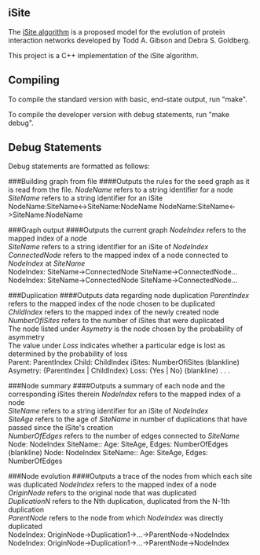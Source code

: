 iSite
-------------
The [iSite algorithm][1] is a proposed model for the evolution of protein
interaction networks developed by Todd A. Gibson and Debra S. Goldberg.

This project is a C++ implementation of the iSite algorithm.

[1]: http://bioinformatics.oxfordjournals.org/content/27/3/376.full

Compiling
-------------
To compile the standard version with basic, end-state output, run "make".

To compile the developer version with debug statements, run "make debug".

Debug Statements
------------------
Debug statements are formatted as follows:

###Building graph from file
####Outputs the rules for the seed graph as it is read from the file.
<em>NodeName</em> refers to a string identifier for a node  
<em>SiteName</em> refers to a string identifier for an iSite  
    NodeName:SiteName<->SiteName:NodeName
    NodeName:SiteName<->SiteName:NodeName

###Graph output
####Outputs the current graph
<em>NodeIndex</em> refers to the mapped index of a node  
<em>SiteName</em> refers to a string identifier for an iSite of <em>NodeIndex</em>  
<em>ConnectedNode</em> refers to the mapped index of a node connected to <em>NodeIndex</em> at <em>SiteName</em>  
    NodeIndex: SiteName->ConnectedNode SiteName->ConnectedNode...
    NodeIndex: SiteName->ConnectedNode SiteName->ConnectedNode...

###Duplication
####Outputs data regarding node duplication
<em>ParentIndex</em> refers to the mapped index of the node chosen to be duplicated  
<em>ChildIndex</em> refers to the mapped index of the newly created node  
<em>NumberOfiSites</em> refers to the number of iSites that were duplicated  
The node listed under <em>Asymetry</em> is the node chosen by the probability of asymmetry  
The value under <em>Loss</em> indicates whether a particular edge is lost as determined by the probability of loss  
    Parent: ParentIndex
    Child: ChildIndex
    iSites: NumberOfiSites
    (blankline)
    Asymetry: \{ParentIndex | ChildIndex\}
        Loss: \{Yes | No\}
    (blankline)
    .
    .
    .

###Node summary
####Outputs a summary of each node and the corresponding iSites therein
<em>NodeIndex</em> refers to the mapped index of a node  
<em>SiteName</em> refers to a string identifier for an iSite of <em>NodeIndex</em>  
<em>SiteAge</em> refers to the age of <em>SiteName</em> in number of duplications that have passed since the iSite's creation  
<em>NumberOfEdges</em> refers to the number of edges connected to <em>SiteName</em>  
    Node: NodeIndex
        SiteName:: Age: SiteAge, Edges: NumberOfEdges
    (blankline)
    Node: NodeIndex
        SiteName:: Age: SiteAge, Edges: NumberOfEdges

###Node evolution
####Outputs a trace of the nodes from which each site was duplicated
<em>NodeIndex</em> refers to the mapped index of a node  
<em>OriginNode</em> refers to the original node that was duplicated  
<em>DuplicationN</em> refers to the Nth duplication, duplicated from the N-1th duplication  
<em>ParentNode</em> refers to the node from which <em>NodeIndex</em> was directly duplicated  
    NodeIndex: OriginNode->Duplication1->...->ParentNode->NodeIndex
    NodeIndex: OriginNode->Duplication1->...->ParentNode->NodeIndex
